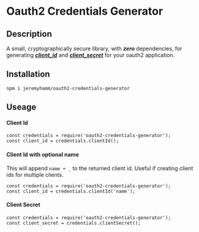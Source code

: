 # Oauth2 Credentials Generator

## Description
A small, cryptographically secure library, with ***zero*** dependencies, for generating [***client_id***](https://tools.ietf.org/html/rfc6749#appendix-A.1) and [***client_secret***](https://tools.ietf.org/html/rfc6749#appendix-A.2) for your oauth2 application.

## Installation
`npm i jeremyhamm/oauth2-credentials-generator`

## Useage

#### Client Id
```
const credentials = require('oauth2-credentials-generator');
const client_id = credentials.clientId();
```

#### Client Id with optional name

This will append `name + _` to the returned client id.  Useful if creating client ids for multiple clients.
```
const credentials = require('oauth2-credentials-generator');
const client_id = credentials.clientId('name');
```

#### Client Secret
```
const credentials = require('oauth2-credentials-generator');
const client_secret = credentials.clientSecret();
```
